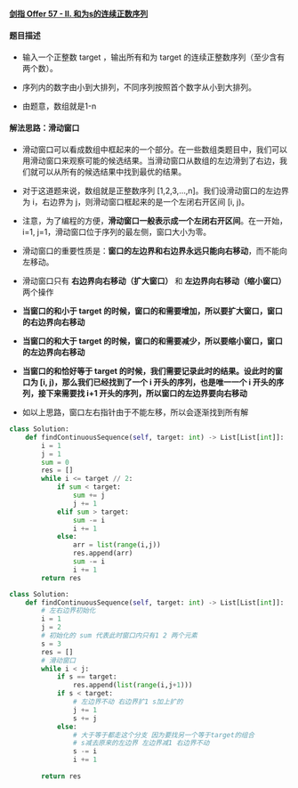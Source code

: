 #### [剑指 Offer 57 - II. 和为s的连续正数序列](https://leetcode-cn.com/problems/he-wei-sde-lian-xu-zheng-shu-xu-lie-lcof/)

#### 题目描述

- 输入一个正整数 target ，输出所有和为 target 的连续正整数序列（至少含有两个数）。
- 序列内的数字由小到大排列，不同序列按照首个数字从小到大排列。

- 由题意，数组就是1-n

#### 解法思路：滑动窗口

- 滑动窗口可以看成数组中框起来的一个部分。在一些数组类题目中，我们可以用滑动窗口来观察可能的候选结果。当滑动窗口从数组的左边滑到了右边，我们就可以从所有的候选结果中找到最优的结果。
- 对于这道题来说，数组就是正整数序列 [1,2,3,…,n]。我们设滑动窗口的左边界为 i，右边界为 j，则滑动窗口框起来的是一个左闭右开区间 [i, j)。
- 注意，为了编程的方便，**滑动窗口一般表示成一个左闭右开区间**。在一开始，i=1, j=1，滑动窗口位于序列的最左侧，窗口大小为零。

- 滑动窗口的重要性质是：**窗口的左边界和右边界永远只能向右移动**，而不能向左移动。
- 滑动窗口只有 **右边界向右移动（扩大窗口）** 和 **左边界向右移动（缩小窗口）** 两个操作
- **当窗口的和小于 target 的时候，窗口的和需要增加，所以要扩大窗口，窗口的右边界向右移动**
- **当窗口的和大于 target 的时候，窗口的和需要减少，所以要缩小窗口，窗口的左边界向右移动**
- **当窗口的和恰好等于 target 的时候，我们需要记录此时的结果。设此时的窗口为 [i, j)，那么我们已经找到了一个 i 开头的序列，也是唯一一个 i 开头的序列，接下来需要找 i+1 开头的序列，所以窗口的左边界要向右移动**

- 如以上思路，窗口左右指针由于不能左移，所以会逐渐找到所有解

```python
class Solution:
    def findContinuousSequence(self, target: int) -> List[List[int]]:
        i = 1
        j = 1
        sum = 0
        res = []
        while i <= target // 2:
            if sum < target:
                sum += j
                j += 1
            elif sum > target:
                sum -= i
                i += 1
            else:
                arr = list(range(i,j))
                res.append(arr)
                sum -= i
                i += 1
        return res
```

```python
class Solution:
    def findContinuousSequence(self, target: int) -> List[List[int]]:
        # 左右边界初始化
        i = 1
        j = 2
        # 初始化的 sum 代表此时窗口内只有1 2 两个元素
        s = 3
        res = []
        # 滑动窗口
        while i < j:
            if s == target:
                res.append(list(range(i,j+1)))
            if s < target:
                # 左边界不动 右边界扩1 s加上扩的
                j += 1
                s += j
            else:
                # 大于等于都走这个分支 因为要找另一个等于target的组合
                # s减去原来的左边界 左边界减1 右边界不动 
                s -= i
                i += 1
                
        return res
```